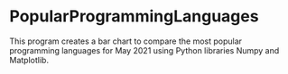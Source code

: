 # PopularProgrammingLanguages

This program creates a bar chart to compare the most popular programming languages for May 2021 using Python libraries Numpy and Matplotlib.
